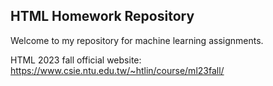 ## HTML Homework Repository
Welcome to my repository for machine learning assignments.

HTML 2023 fall official website:
https://www.csie.ntu.edu.tw/~htlin/course/ml23fall/
